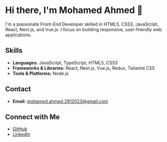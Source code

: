 # Hi there, I'm Mohamed Ahmed 👋

I'm a passionate Front-End Developer skilled in HTML5, CSS3, JavaScript, React, Next.js, and Vue.js. I focus on building responsive, user-friendly web applications.

## Skills
- **Languages:** JavaScript, TypeScript, HTML5, CSS3
- **Frameworks & Libraries:** React, Next.js, Vue.js, Redux, Tailwind CSS
- **Tools & Platforms:** Node.js

## Contact
- **Email:** mohamed.ahmed.2912023@gmail.com

## Connect with Me
- [GitHub](https://github.com/Genesis-o-0)
- [LinkedIn](https://www.linkedin.com/in/mohamed-lotfy007/)

